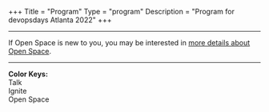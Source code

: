 +++
Title = "Program"
Type = "program"
Description = "Program for devopsdays Atlanta 2022"
+++

<div class = "row">
  <div class = "col">
    <hr />
    If Open Space is new to you, you may be interested in <a href="/pages/open-space-format">more details about Open Space</a>.
    <hr />
  </div>
</div>

<div>
<b>Color Keys:</b>
<div class="col-lg-2 col-md-3 program-element program-talk">Talk</div>
<div class="col-lg-2 col-md-3 program-element program-ignite">Ignite</div>
<div class="col-lg-2 col-md-3 program-element program-open-space">Open Space</div>
<br />
</div>

